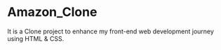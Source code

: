 # Amazon_Clone
It is a Clone project to enhance my front-end web development journey using HTML &amp; CSS.
